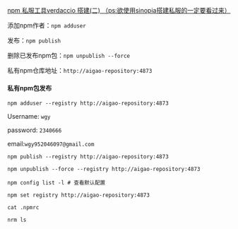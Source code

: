 [npm 私服工具verdaccio 搭建(二) （ps:欲使用sinopia搭建私服的一定要看过来）](https://blog.csdn.net/YYZZHC999/article/details/80114218)



添加npm作者：`npm adduser`

发布：`npm publish`

删除已发布npm包：`npm unpublish --force`





私有npm仓库地址：`http://aigao-repository:4873`

#### 私有npm包发布





`npm adduser --registry http://aigao-repository:4873`

Username:  `wgy`

password: `2340666`

email:`wgy952046097@gmail.com`

`npm publish --registry http://aigao-repository:4873`



`npm unpublish --force --registry http://aigao-repository:4873`



```
npm config list -l # 查看默认配置
```



```
npm set registry http://aigao-repository:4873
```

```
cat .npmrc
```



```
nrm ls
```













